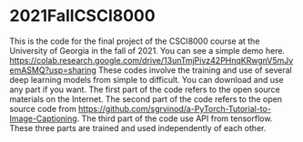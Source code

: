 # 2021FallCSCI8000
This is the code for the final project of the CSCI8000 course at the University of Georgia in the fall of 2021.
You can see a simple demo here.
https://colab.research.google.com/drive/13unTmjPivz42PHnqKRwgnV5mJvemASMQ?usp=sharing
These codes involve the training and use of several deep learning models from simple to difficult. You can download and use any part if you want.
The first part of the code refers to the open source materials on the Internet. 
The second part of the code refers to the open source code from https://github.com/sgrvinod/a-PyTorch-Tutorial-to-Image-Captioning.
The third part of the code use API from tensorflow. These three parts are trained and used independently of each other.
